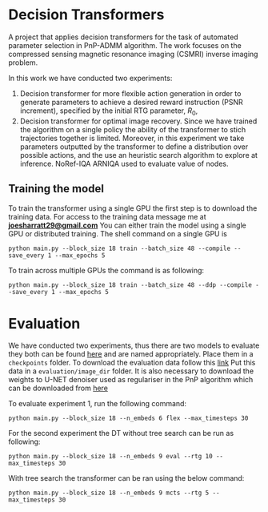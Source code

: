 # Decision Transformers
A project that applies decision transformers for the task of automated parameter selection in PnP-ADMM algorithm. The work focuses on the compressed sensing magnetic resonance imaging (CSMRI) inverse imaging problem.

In this work we have conducted two experiments:
1. Decision transformer for more flexible action generation in order to generate parameters to achieve a desired reward instruction (PSNR increment), specified by the initial RTG parameter, $R_0$, 
2. Decision transformer for optimal image recovery. Since we have trained the algorithm on a single policy the ability of the transformer to stich trajectories together is limited. Moreover, in this experiment we take parameters outputted by the transformer to define a distribution over possible actions, and the use an heuristic search algorithm to explore at inference. NoRef-IQA ARNIQA used to evaluate value of nodes.


## Training the model

To train the transformer using a single GPU the first step is to download the training data. For access to the training data message me at **joesharratt29@gmail.com** You can either train the model using a single GPU  or distributed training. The shell command on a single GPU is

```
python main.py --block_size 18 train --batch_size 48 --compile --save_every 1 --max_epochs 5
```


To train across multiple GPUs the command is as following:
```
python main.py --block_size 18 train --batch_size 48 --ddp --compile --save_every 1 --max_epochs 5
```

# Evaluation 
We have conducted two experiments, thus there are two models to evaluate they both can be found [here](https://1drv.ms/f/s!AvB5JAwBI_ZLbn_T9Y2DzVubO5c?e=EbDPUh) and are named appropriately. Place them in a `checkpoints` folder. To download the evaluation data follow this [link](https://1drv.ms/f/s!AvB5JAwBI_ZLgUE418feZOYQd_lI?e=EbFs1o) Put this data in a `evaluation/image_dir` folder. It is also necessary to download the weights to U-NET denoiser used as regulariser in the PnP algorithm which can be downloaded from [here](https://1drv.ms/f/s!AvB5JAwBI_ZLgSfr4VRXJgxRL2wJ?e=SoguCL)

To evaluate experiment 1, run the following command:
```
python main.py --block_size 18 --n_embeds 6 flex --max_timesteps 30
```

For the second experiment  the DT without tree search can be run as following:
```
python main.py --block_size 18 --n_embeds 9 eval --rtg 10 --max_timesteps 30
```

With tree search the transformer can be ran using the below command:
```
python main.py --block_size 18 --n_embeds 9 mcts --rtg 5 --max_timesteps 30 
```


